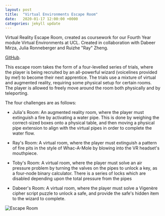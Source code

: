 ```yaml
---
layout: post
title:  "Virtual Environments Escape Room"
date:   2020-01-17 12:00:00 +0000
categories: jekyll update
---
```


Virtual Reality Escape Room, created as coursework for our Fourth Year module Virtual Environments at UCL. Created in collaboration with Dabeer Mirza, Julia Ronneberger and Ruizhe "Ray" Zheng.

[GitHub][virtual-environments].

This escape room takes the form of a four-levelled series of trials, where the player is being recruited by an all-powerful wizard (voicelines provided by me!) to become their next apprentice. The trials use a mixture of virtual and augmented reality, requiring some physical setup for certain rooms. The player is allowed to freely move around the room both physically and by teleporting.

The four challenges are as follows:

- Julia's Room: An augmented reality room, where the player must extinguish a fire by activating a water pipe. This is done by weighing the correct-sized boxes onto a physical table, and then moving a physical pipe extension to align with the virtual pipes in order to complete the water flow.

- Ray's Room: A virtual room, where the player must extinguish a pattern of fire pits in the style of Whac-A-Mole by blowing into the VR headset's mouthpiece.

- Toby's Room: A virtual room, where the player must solve an air pressure problem by turning the valves on the pipes to unlock a key, as a four-node binary calculator. There is a series of locks which are disabled depending upon the total pressure from the pipes

- Dabeer's Room: A virtual room, where the player must solve a Vigenère cipher script puzzle to unlock a safe, and provide the safe's hidden item to the wizard to complete.

![Escape Room](escape-room)

[virtual-environments]: https://github.com/Doberman0/Virtual-Environments
[escape-room]: /img/VE_Escape_Room.png "The four trials of our Escape Room."